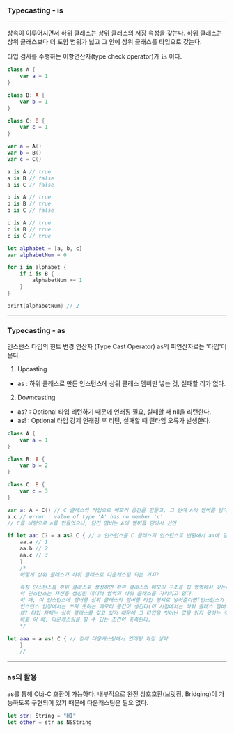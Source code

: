 ### Typecasting - is
---
상속이 이루어지면서 하위 클래스는 상위 클래스의 저장 속성을 갖는다.
하위 클래스는 상위 클래스보다 더 포함 범위가 넓고 그 안에 상위 클래스를 타입으로 갖는다.

타입 검사를 수행하는 이항연산자(type check operator)가 `is` 이다.

```swift
class A {
    var a = 1
}

class B: A {
    var b = 1
}

class C: B {
    var c = 1
}

var a = A()
var b = B()
var c = C()

a is A // true
a is B // false
a is C // false

b is A // true
b is B // true
b is C // false

c is A // true
c is B // true
c is C // true

let alphabet = [a, b, c]
var alphabetNum = 0

for i in alphabet {
    if i is B {
        alphabetNum += 1
    }
}

print(alphabetNum) // 2
```
---
### Typecasting - as
인스턴스 타입의 힌트 변경 연산자 (Type Cast Operator)
as의 피연산자로는 '타입'이 온다.

1. Upcasting
- as : 하위 클래스로 만든 인스턴스에 상위 클래스 멤버만 넣는 것, 실패할 리가 없다.

2. Downcasting
- as? : Optional 타입 리턴하기 때문에 언래핑 필요, 실패할 때 nil을 리턴한다.
- as! : Optional 타입 강제 언래핑 후 리턴, 실패할 때 런타임 오류가 발생한다.



```swift
class A {
    var a = 1
}

class B: A {
    var b = 2
}

class C: B {
    var c = 3
}

var a: A = C() // C 클래스의 타입으로 메모리 공간을 만들고, 그 안에 A의 멤버를 담아서 a 인스턴를 선언
a.c // error : value of type 'A' has no member 'c'
// C를 바탕으로 a를 만들었으나, 담긴 멤버는 A의 멤버를 담아서 선언

if let aa: C? = a as? C { // a 인스턴스를 C 클래스의 인스턴스로 변환해서 aa에 담아줘!
    aa.a // 1
    aa.b // 2
    aa.c // 3
    }
    /*
    어떻게 상위 클래스가 하위 클래스로 다운캐스팅 되는 거지?

    특정 인스턴스를 하위 클래스로 생성하면 하위 클래스의 메모리 구조를 힙 영역에서 갖는다.
    이 인스턴스는 자신을 생성한 데이터 영역의 하위 클래스를 가리키고 있다.
    이 때, 이 인스턴스에 멤버를 상위 클래스의 멤버를 타입 명시로 넣어준다면(인스턴스가 가리키고 있던 본래 클래스는 바뀌지 않음)
    인스턴스 입장에서는 쓰지 못하는 메모리 공간이 생긴다(이 시점에서는 하위 클래스 멤버 접근이 불가능).
    왜? 타입 자체는 상위 클래스를 갖고 있기 때문에 그 타입을 벗어난 값을 읽지 못하는 것
    바로 이 때, 다운캐스팅을 할 수 있는 조건이 충족된다.
    */ 

let aaa = a as! C { // 강제 다운캐스팅해서 언래핑 과정 생략
    }
    // 

```
---
### as의 활용
as를 통해 Obj-C 호환이 가능하다.
내부적으로 완전 상호호환(브릿징, Bridging)이 가능하도록 구현되어 있기 때문에 다운캐스팅은 필요 없다.

```swift
let str: String = "HI"
let other = str as NSString
```